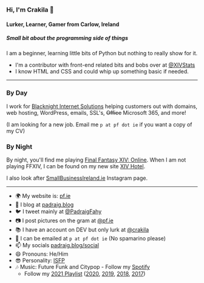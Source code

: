 ### Hi, I'm Crakila 👋
#### Lurker, Learner, Gamer from Carlow, Ireland

##### Small bit about the programming side of things
I am a beginner, learning little bits of Python but nothing to really show for it. 

* I'm a contributor with front-end related bits and bobs over at [@XIVStats](https://github.com/XIVStats)
* I know HTML and CSS and could whip up something basic if needed.

---

### By Day
I work for [Blacknight Internet Solutions](https://blacknight.com) helping customers out with domains, web hosting, WordPress, emails, SSL's, ~~Office~~ Microsoft 365, and more! 

(I am looking for a new job. Email me `p at pf dot ie` if you want a copy of my CV) 

### By Night
By night, you'll find me playing [Final Fantasy XIV: Online](https://eu.finalfantasyxiv.com). When I am not playing FFXIV, I can be found on my new site [XIV Hotel](https://xivhotel.com/).

I also look after [SmallBusinessIreland.ie](https://instagram.com/smallbusinessireland.ie) Instagram page.


---

- 🌍 My website is: [pf.ie](https://pf.ie)
- 📰 I blog at [padraig.blog](https://padraig.blog)
- 🐦 I tweet mainly at [@PadraigFahy](https://twitter.com/padraigfahy)
- 📷 I post pictures on the gram at [@pf.ie](https://instagram.com/pf.ie)
- 📚 I have an account on DEV but only lurk at [@crakila](https://dev.to/crakila)
- 📧 I can be emailed at `p at pf dot ie` (No spamarino please)
- 📫 My socials [padraig.blog/social](https://padraig.blog/social)
- 😄 Pronouns: He/Him
- 😎 Personality: [ISFP](https://www.16personalities.com/isfp-personality)
- 🎶 Music: Future Funk and Citypop - Follow my [Spotify](https://open.spotify.com/user/1155669316) 
    - Follow my [2021 Playlist](https://open.spotify.com/playlist/3ASiI55whFP0aEOSVSjGK6) ([2020](https://open.spotify.com/playlist/3CJuEQjXEO7fFILJx9RM35), [2019](https://open.spotify.com/playlist/4Xz7YpxPqmkqOkv6Leh2TV), [2018](https://open.spotify.com/playlist/1IhDLDVor8cHVo0YHXClja), [2017](https://open.spotify.com/playlist/4XFHMrid67f5RhYbzmSOlR))
